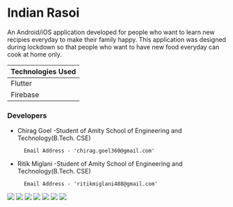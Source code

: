 # Indian Rasoi

An Android/iOS application developed for people who want to learn new recipies everyday to make their family happy. This application was designed during lockdown so that people who want to have new food everyday can cook at home only.

Technologies Used |
------------ |
Flutter |
Firebase |

### Developers
- Chirag Goel -Student of Amity School of Engineering and Technology(B.Tech. CSE)

        Email Address - 'chirag.goel360@gmail.com'
- Ritik Miglani -Student of Amity School of Engineering and Technology(B.Tech. CSE)

        Email Address - 'ritikmiglani488@gmail.com'

![](https://github.com/chirag-goel360/IndianRasoi/blob/master/android1.jpg)
![](https://github.com/chirag-goel360/IndianRasoi/blob/master/android2.jpg)
![](https://github.com/chirag-goel360/IndianRasoi/blob/master/android3.jpg)
![](https://github.com/chirag-goel360/IndianRasoi/blob/master/android4.jpg)
![](https://github.com/chirag-goel360/IndianRasoi/blob/master/android5.jpg)
![](https://github.com/chirag-goel360/IndianRasoi/blob/master/android6.jpg)
![](https://github.com/chirag-goel360/IndianRasoi/blob/master/android7.jpg)
